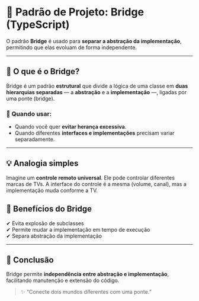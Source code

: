 # 🌉 Padrão de Projeto: Bridge (TypeScript)

O padrão **Bridge** é usado para **separar a abstração da implementação**, permitindo que elas evoluam de forma independente.

---

## 📌 O que é o Bridge?

Bridge é um padrão **estrutural** que divide a lógica de uma classe em **duas hierarquias separadas** — a **abstração** e a **implementação** —, ligadas por uma ponte (bridge).

### 🎯 Quando usar:

- Quando você quer **evitar herança excessiva**.
- Quando diferentes **interfaces e implementações** precisam variar separadamente.

---

## 💡 Analogia simples

Imagine um **controle remoto universal**. Ele pode controlar diferentes marcas de TVs. A interface do controle é a mesma (volume, canal), mas a implementação muda conforme a TV.

## 🧠 Benefícios do Bridge

✔ Evita explosão de subclasses  
✔ Permite mudar a implementação em tempo de execução  
✔ Separa abstração da implementação  

---

## 📌 Conclusão

Bridge permite **independência entre abstração e implementação**, facilitando manutenção e extensão do código.

> ✨ “Conecte dois mundos diferentes com uma ponte.”

